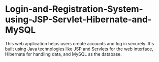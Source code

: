 # Login-and-Registration-System-using-JSP-Servlet-Hibernate-and-MySQL
This web application helps users create accounts and log in securely.  It's built using Java technologies like JSP and Servlets for the web interface, Hibernate for handling data, and MySQL as the database. 
